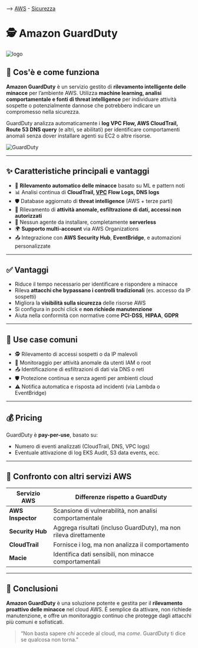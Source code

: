 --> [AWS](AWS.md)  -  [Sicurezza](Sicurezza-Compliance-Governance.md)
# 🕵️ Amazon GuardDuty

![logo](guardduty-logo.jpeg)

## 📘 Cos'è e come funziona

**Amazon GuardDuty** è un servizio gestito di **rilevamento intelligente delle minacce** per l’ambiente AWS. Utilizza **machine learning, analisi comportamentale e fonti di threat intelligence** per individuare attività sospette o potenzialmente dannose che potrebbero indicare un compromesso nella sicurezza.

GuardDuty analizza automaticamente i **log VPC Flow, AWS CloudTrail, Route 53 DNS query** (e altri, se abilitati) per identificare comportamenti anomali senza dover installare agenti su EC2 o altre risorse.

![GuardDuty](guardduty.png)

---

## ✨ Caratteristiche principali e vantaggi

- 🤖 **Rilevamento automatico delle minacce** basato su ML e pattern noti
- 📊 Analisi continua di **CloudTrail, [VPC](Amazon-VPC.md) Flow Logs, DNS logs**
- 🛡️ Database aggiornato di **threat intelligence** (AWS + terze parti)
- 🧠 Rilevamento di **attività anomale, esfiltrazione di dati, accessi non autorizzati**
- 🔁 Nessun agente da installare, completamente **serverless**
- 🌍 **Supporto multi-account** via AWS Organizations
- 📤 Integrazione con **AWS Security Hub**, **EventBridge**, e automazioni personalizzate

---

## ✅ Vantaggi

- Riduce il tempo necessario per identificare e rispondere a minacce
- Rileva **attacchi che bypassano i controlli tradizionali** (es. accesso da IP sospetti)
- Migliora la **visibilità sulla sicurezza** delle risorse AWS
- Si configura in pochi click e **non richiede manutenzione**
- Aiuta nella conformità con normative come **PCI-DSS**, **HIPAA**, **GDPR**

---

## 🚀 Use case comuni

- 🕵️ Rilevamento di accessi sospetti o da IP malevoli
- 🧪 Monitoraggio per attività anomale da utenti IAM o root
- 📤 Identificazione di esfiltrazioni di dati via DNS o reti
- 🛡️ Protezione continua e senza agenti per ambienti cloud
- ⚠️ Notifica automatica e risposta ad incidenti (via Lambda o EventBridge)

---

## 💰 Pricing

GuardDuty è **pay-per-use**, basato su:

- Numero di eventi analizzati (CloudTrail, DNS, VPC logs)
- Eventuale attivazione di log EKS Audit, S3 data events, ecc.

---

## 🔄 Confronto con altri servizi AWS

| Servizio AWS          | Differenze rispetto a GuardDuty                                   |
|------------------------|--------------------------------------------------------------------|
| **AWS Inspector**     | Scansione di vulnerabilità, non analisi comportamentale           |
| **Security Hub**      | Aggrega risultati (incluso GuardDuty), ma non rileva direttamente |
| **CloudTrail**        | Fornisce i log, ma non analizza il comportamento                  |
| **Macie**             | Identifica dati sensibili, non minacce comportamentali            |

---

## 📌 Conclusioni

**Amazon GuardDuty** è una soluzione potente e gestita per il **rilevamento proattivo delle minacce** nel cloud AWS. È semplice da attivare, non richiede manutenzione, e offre un monitoraggio continuo che protegge dagli attacchi più comuni e sofisticati.

> “Non basta sapere *chi* accede al cloud, ma *come*. GuardDuty ti dice se qualcosa non torna.”

